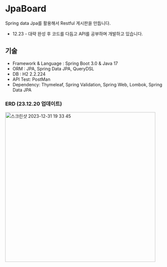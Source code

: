 # JpaBoard
Spring data Jpa를 활용해서 Restful 게시판을 만듭니다.
- 12.23 - 대략 완성 후 코드를 다듬고 API를 공부하며 개발하고 있습니다.

## 기술
- Framework & Language : Spring Boot 3.0 & Java 17
- ORM : JPA, Spring Data JPA, QueryDSL 
- DB : H2 2.2.224
- API Test: PostMan
- Dependency: Thymeleaf, Spring Validation, Spring Web, Lombok, Spring Data JPA

### ERD (23.12.20 업데이트)
<img width="480" alt="스크린샷 2023-12-31 19 33 45" src="https://github.com/pp8817/JpaBoard/assets/71458064/55598ebf-81a1-49e3-9c63-ec064b7a31f2">
